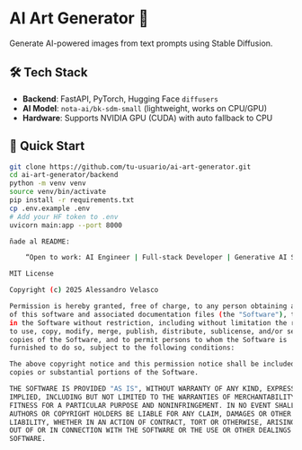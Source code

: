 
# AI Art Generator 🎨

Generate AI-powered images from text prompts using Stable Diffusion.

## 🛠️ Tech Stack
- **Backend**: FastAPI, PyTorch, Hugging Face `diffusers`
- **AI Model**: `nota-ai/bk-sdm-small` (lightweight, works on CPU/GPU)
- **Hardware**: Supports NVIDIA GPU (CUDA) with auto fallback to CPU

## 🚀 Quick Start

```bash
git clone https://github.com/tu-usuario/ai-art-generator.git
cd ai-art-generator/backend
python -m venv venv
source venv/bin/activate
pip install -r requirements.txt
cp .env.example .env
# Add your HF token to .env
uvicorn main:app --port 8000

ñade al README:  

    “Open to work: AI Engineer | Full-stack Developer | Generative AI Specialist”  

MIT License

Copyright (c) 2025 Alessandro Velasco

Permission is hereby granted, free of charge, to any person obtaining a copy
of this software and associated documentation files (the "Software"), to deal
in the Software without restriction, including without limitation the rights
to use, copy, modify, merge, publish, distribute, sublicense, and/or sell
copies of the Software, and to permit persons to whom the Software is
furnished to do so, subject to the following conditions:

The above copyright notice and this permission notice shall be included in all
copies or substantial portions of the Software.

THE SOFTWARE IS PROVIDED "AS IS", WITHOUT WARRANTY OF ANY KIND, EXPRESS OR
IMPLIED, INCLUDING BUT NOT LIMITED TO THE WARRANTIES OF MERCHANTABILITY,
FITNESS FOR A PARTICULAR PURPOSE AND NONINFRINGEMENT. IN NO EVENT SHALL THE
AUTHORS OR COPYRIGHT HOLDERS BE LIABLE FOR ANY CLAIM, DAMAGES OR OTHER
LIABILITY, WHETHER IN AN ACTION OF CONTRACT, TORT OR OTHERWISE, ARISING FROM,
OUT OF OR IN CONNECTION WITH THE SOFTWARE OR THE USE OR OTHER DEALINGS IN THE
SOFTWARE.
